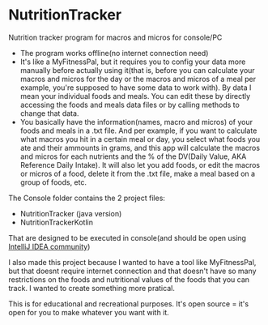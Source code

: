 # NutritionTracker
Nutrition tracker program for macros and micros for console/PC

- The program works offline(no internet connection need)
- It's like a MyFitnessPal, but it requires you to config your data more manually before actually using it(that is, before you can calculate your macros and micros for the day or the macros and micros of a meal per example, you're supposed to have some data to work with). By data I mean your individual foods and meals. You can edit these by directly accessing the foods and meals data files or by calling methods to change that data.
- You basically have the information(names, macro and micros) of your foods and meals in a .txt file. And per example, if you want to calculate what macros you hit in a certain meal or day, you select what foods you ate and their ammounts in grams, and this app will calculate the macros and micros for each nutrients and the % of the DV(Daily Value, AKA Reference Daily Intake). It will also let you add foods, or edit the macros or micros of a food, delete it from the .txt file, make a meal based on a group of foods, etc.

The Console folder contains the 2 project files:
- NutritionTracker (java version)
- NutritionTrackerKotlin

That are designed to be executed in console(and should be open using [IntelliJ IDEA community](https://www.jetbrains.com/idea/download/#section=windows))

I also made this project because I wanted to have a tool like MyFitnessPal, but that doesnt require internet connection and that doesn't have so many restrictions on the foods and nutritional values of the foods that you can track. I wanted to create something more pratical.

This is for educational and recreational purposes. It's open source = it's open for you to make whatever you want with it.
